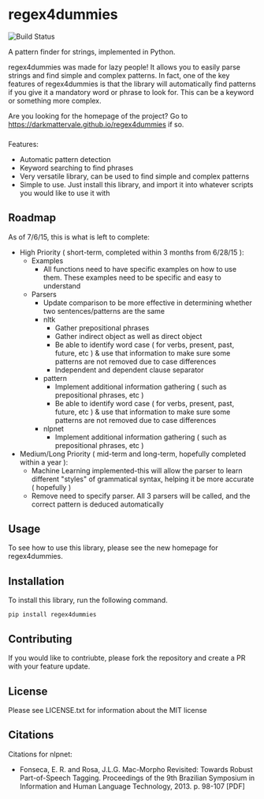 # regex4dummies

![Build Status](https://travis-ci.org/DarkmatterVale/regex4dummies.svg?branch=master)

A pattern finder for strings, implemented in Python.

regex4dummies was made for lazy people! It allows you to easily parse strings and find simple and complex patterns. In fact, one of the key features of regex4dummies is that the library will automatically find patterns if you give it a mandatory word or phrase to look for. This can be a keyword or something more complex.

Are you looking for the homepage of the project? Go to https://darkmattervale.github.io/regex4dummies if so.


###

Features:
- Automatic pattern detection
- Keyword searching to find phrases
- Very versatile library, can be used to find simple and complex patterns
- Simple to use. Just install this library, and import it into whatever scripts you would like to use it with


## Roadmap

As of 7/6/15, this is what is left to complete:

- High Priority ( short-term, completed within 3 months from 6/28/15 ):
  - Examples
    - All functions need to have specific examples on how to use them. These examples need to be specific and easy to understand
  - Parsers
    - Update comparison to be more effective in determining whether two sentences/patterns are the same
    - nltk
      - Gather prepositional phrases
      - Gather indirect object as well as direct object
      - Be able to identify word case ( for verbs, present, past, future, etc ) & use that information to make sure some patterns are not removed due to case differences
      - Independent and dependent clause separator
    - pattern
      - Implement additional information gathering ( such as prepositional phrases, etc )
      - Be able to identify word case ( for verbs, present, past, future, etc ) & use that information to make sure some patterns are not removed due to case differences
    - nlpnet
      - Implement additional information gathering ( such as prepositional phrases, etc )
- Medium/Long Priority ( mid-term and long-term, hopefully completed within a year ):
  - Machine Learning implemented-this will allow the parser to learn different "styles" of grammatical syntax, helping it be more accurate ( hopefully )
  - Remove need to specify parser. All 3 parsers will be called, and the correct pattern is deduced automatically

## Usage

To see how to use this library, please see the new homepage for regex4dummies.


## Installation

To install this library, run the following command.

```
pip install regex4dummies
```


## Contributing

If you would like to contriubte, please fork the repository and create a PR with your feature update.


## License

Please see LICENSE.txt for information about the MIT license

## Citations

Citations for nlpnet:

- Fonseca, E. R. and Rosa, J.L.G. Mac-Morpho Revisited: Towards Robust Part-of-Speech Tagging. Proceedings of the 9th Brazilian Symposium in Information and Human Language Technology, 2013. p. 98-107 [PDF]
